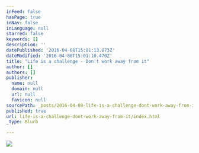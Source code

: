 ```yaml
---
inFeed: false
hasPage: true
inNav: false
inLanguage: null
starred: false
keywords: []
description: ''
datePublished: '2016-04-08T15:01:13.873Z'
dateModified: '2016-04-08T15:01:10.470Z'
title: "Life is a challenge - Don't work away from it"
author: []
authors: []
publisher:
  name: null
  domain: null
  url: null
  favicon: null
sourcePath: _posts/2016-04-08-life-is-a-challenge-dont-work-away-from-it.md
published: true
url: life-is-a-challenge-dont-work-away-from-it/index.html
_type: Blurb

---
```

![](https://the-grid-user-content.s3-us-west-2.amazonaws.com/f7e90ca2-ca0c-424b-a29f-0f21e45c8c3e.jpg)